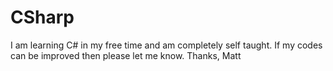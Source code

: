 # CSharp
I am learning C# in my free time and am completely self taught. If my codes can be improved then please let me know. 
Thanks, Matt